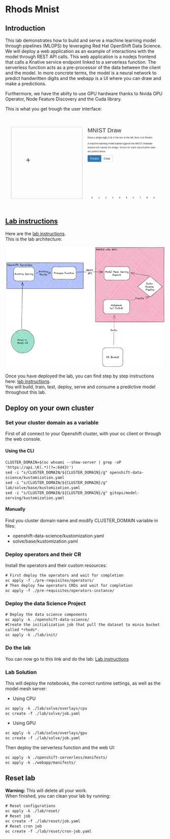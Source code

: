 # Rhods Mnist

## Introduction

This lab demonstrates how to build and serve a machine learning model through pipelines (MLOPS) by leveraging Red Hat OpenShift Data Science. We will deploy a web application as an example of interactions with the model through REST API calls. This web application is a nodejs frontend that calls a Knative service endpoint linked to a serverless function. The serverless function acts as a pre-processor of the data between the client and the model. In more concrete terms, the model is a neural network to predict handwritten digits and the webapp is a UI where you can draw and make a predictions.  

Furthermore, we have the abilty to use GPU hardware thanks to Nvida GPU Operator, Node Feature Discovery and the Cuda library.

This is what you get trough the user interface:

![final-result.gif](./docs/gif/final-result.gif)

## [Lab instructions](./docs/lab-instructions.md)

Here are the [lab instructions](./docs/lab-instructions.md).  
This is the lab architecture:

![archi-schema](./docs/now.png)

Once you have deployed the lab, you can find step by step instructions here: [lab instructions](./docs/lab-instructions.md).  
You will build, train, test, deploy, serve and consume a predictive model throughout this lab.


## Deploy on your own cluster

### Set your cluster domain as a variable

First of all connect to your Openshift cluster, with your oc client or through the web console.

#### Using the CLI

```shell
CLUSTER_DOMAIN=$(oc whoami --show-server | grep -oP 'https://api.\K(.*)(?=:6443)')
sed -i "s/CLUSTER_DOMAIN/${CLUSTER_DOMAIN}/g" openshift-data-science/kustomization.yaml
sed -i "s/CLUSTER_DOMAIN/${CLUSTER_DOMAIN}/g" lab/solve/base/kustomization.yaml
sed -i "s/CLUSTER_DOMAIN/${CLUSTER_DOMAIN}/g" gitops/model-serving/kustomization.yaml
```

#### Manually

Find you cluster domain name and modify CLUSTER_DOMAIN variable in files:
- openshift-data-science/kustomization.yaml
- solve/base/kustomization.yaml

### Deploy operators and their CR

Install the operators and their custom resources:

```shell
# First deploy the operators and wait for completion
oc apply -f ./pre-requisites/operators/
# Then deploy few operators CRDs and wait for completion
oc apply -f ./pre-requisites/operators-instance/
```

### Deploy the data Science Project

```shell
# Deploy the data science components
oc apply -k ./openshift-data-science/
#Create the initialization job that pull the dataset to minio bucket called *rhods*.
oc apply -k ./lab/init/
```

### Do the lab

You can now go to this link and do the lab: [Lab instructions](./docs/lab-instructions.md)

### Lab Solution

This will deploy the notebooks, the correct runtime settings, as well as the model mesh server:
- Using CPU
```shell
oc apply -k ./lab/solve/overlays/cpu
oc create -f ./lab/solve/job.yaml
```
- Using GPU
```shell
oc apply -k ./lab/solve/overlays/gpu
oc create -f ./lab/solve/job.yaml
```
Then deploy the serverless function and the web UI:

```shell
oc apply -k ./openshift-serverless/manifests/
oc apply -k ./webapp/manifests/
```

## Reset lab

**Warning:** This will delete all your work.  
When finished, you can clean your lab by running:

```shell
# Reset configurations
oc apply -k ./lab/reset/
# Reset job
oc create -f ./lab/reset/job.yaml
# Reset cron job
oc create -f ./lab/reset/cron-job.yaml
```